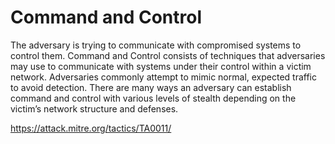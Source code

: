 # Command and Control
The adversary is trying to communicate with compromised systems to control them.
Command and Control consists of techniques that adversaries may use to communicate with systems under their control within a victim network. Adversaries commonly attempt to mimic normal, expected traffic to avoid detection. There are many ways an adversary can establish command and control with various levels of stealth depending on the victim’s network structure and defenses.

https://attack.mitre.org/tactics/TA0011/
